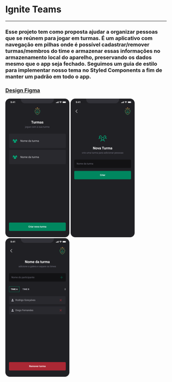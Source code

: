# Ignite Teams

---

### Esse projeto tem como proposta ajudar a organizar pessoas que se reúnem para jogar em turmas. É um aplicativo com navegação em pilhas onde é possível cadastrar/remover turmas/membros do time e armazenar essas informações no armazenamento local do aparelho, preservando os dados mesmo que o app seja fechado. Seguimos um guia de estilo para implementar nosso tema no Styled Components a fim de manter um padrão em todo o app.

### [Design Figma](https://www.figma.com/file/D5W2HdNXMDCZGaRLUDLwhX/Ignite-Teams-(Community)?node-id=37%3A6&t=srAuJkgZnPwNKPbh-0)

<img src="./design/Turmas.png" width="200" /> <img src="./design/Nova_turma.png" width="200" /> <img src="./design/Times.png" width="200" />